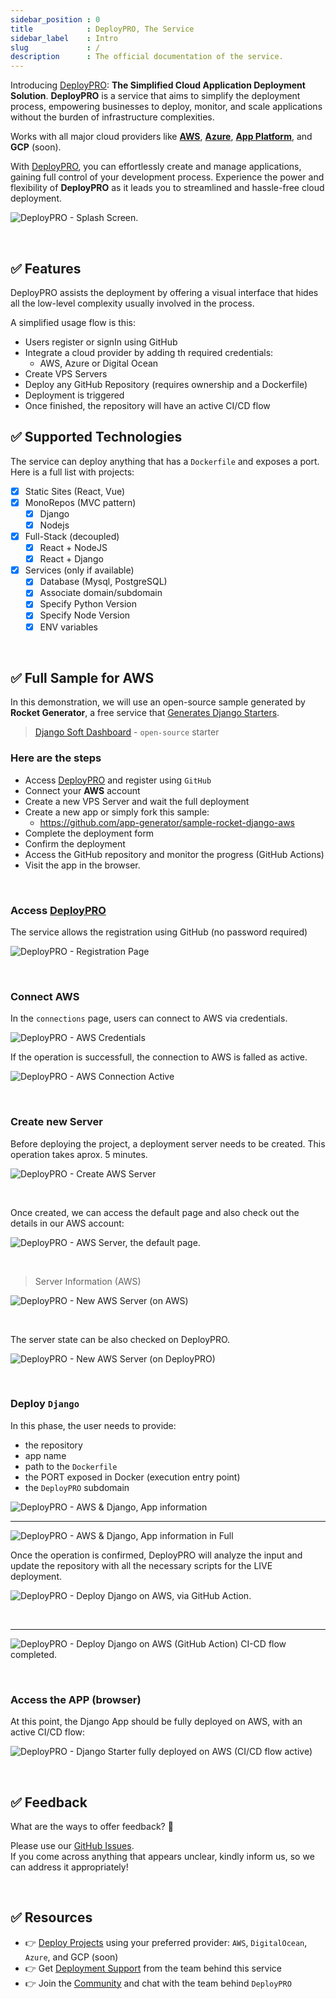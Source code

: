 ```yaml
---
sidebar_position : 0
title            : DeployPRO, The Service
sidebar_label    : Intro
slug             : /
description      : The official documentation of the service. 
---
```


<!-- GOOGLE Stuff -->
<head>
    <meta name="google-site-verification" content="VW84QZUx9lXlONq9YSMvPLpJyY0w-ZSutA89XdGT7xo" />
</head>

Introducing [DeployPRO](https://deploypro.dev/): **The Simplified Cloud Application Deployment Solution**. **DeployPRO** is a service that aims to simplify the deployment process, 
empowering businesses to deploy, monitor, and scale applications without the burden of infrastructure complexities. 

Works with all major cloud providers like **[AWS](aws/)**, **[Azure](azure/)**, **[App Platform](app-platform-do/)**, and **GCP** (soon). 

With [DeployPRO](https://deploypro.dev/), you can effortlessly create and manage applications, gaining full control of your development process. 
Experience the power and flexibility of **DeployPRO** as it leads you to streamlined and hassle-free cloud deployment.

![DeployPRO - Splash Screen.](https://user-images.githubusercontent.com/51854817/263670372-9a969620-d92d-400b-81ca-bd80f3985bc5.jpg)

<br />

## ✅ Features 

DeployPRO assists the deployment by offering a visual interface that hides all the low-level complexity usually involved in the process. 

A simplified usage flow is this:

- Users register or signIn using GitHub
- Integrate a cloud provider by adding th required credentials:
  - AWS, Azure or Digital Ocean
- Create VPS Servers
- Deploy any GitHub Repository (requires ownership and a Dockerfile) 
- Deployment is triggered
- Once finished, the repository will have an active CI/CD flow 

## ✅ Supported Technologies

The service can deploy anything that has a `Dockerfile` and exposes a port. Here is a full list with projects: 

- [x] Static Sites (React, Vue)
- [x] MonoRepos (MVC pattern)
  - [x] Django
  - [x] Nodejs
- [x] Full-Stack (decoupled)
  - [x] React + NodeJS
  - [x] React + Django
- [x] Services (only if available)
  - [x] Database (Mysql, PostgreSQL)
  - [x] Associate domain/subdomain 
  - [x] Specify Python Version
  - [x] Specify Node Version
  - [x] ENV variables 

<br />

## ✅ Full Sample for AWS

In this demonstration, we will use an open-source sample generated by **Rocket Generator**, a free service that [Generates Django Starters](https://app-generator.dev/).

> [Django Soft Dashboard](https://github.com/app-generator/sample-rocket-django-aws) - `open-source` starter

### Here are the steps

- Access [DeployPRO](https://deploypro.dev/) and register using `GitHub`
- Connect your **AWS** account
- Create a new VPS Server and wait the full deployment 
- Create a new app or simply fork this sample:
  - https://github.com/app-generator/sample-rocket-django-aws
- Complete the deployment form
- Confirm the deployment 
- Access the GitHub repository and monitor the progress (GitHub Actions)
- Visit the app in the browser. 

<br />

### Access [DeployPRO](https://deploypro.dev/)

The service allows the registration using GitHub (no password required)

![DeployPRO - Registration Page](https://user-images.githubusercontent.com/51854817/263670395-cf095113-c0b1-44ab-91ef-1ca4fc871ead.jpg)
 
<br />

### Connect AWS 

In the `connections` page, users can connect to AWS via credentials. 

![DeployPRO - AWS Credentials](https://user-images.githubusercontent.com/51854817/263670354-2b1dd20b-4874-49f7-a97a-44f8703bb27d.jpg)

If the operation is successfull, the connection to AWS is falled as active. 

![DeployPRO - AWS Connection Active](https://user-images.githubusercontent.com/51070104/263734577-6c32142f-0d88-4d52-8680-1bcc725c376b.png)

<br />

### Create new Server 

Before deploying the project, a deployment server needs to be created. This operation takes aprox. 5 minutes. 

![DeployPRO - Create AWS Server](https://user-images.githubusercontent.com/51854817/263670373-dd12a0da-48b9-4954-8440-3768bdd97083.jpg)

<br />

Once created, we can access the default page and also check out the details in our AWS account: 

![DeployPRO - AWS Server, the default page.](https://user-images.githubusercontent.com/51854817/263670388-5f9d2579-2112-4f12-afe8-e19017c9ee8b.jpg)

<br />

> Server Information (AWS) 

![DeployPRO - New AWS Server (on AWS)](https://user-images.githubusercontent.com/51854817/263670337-91e8bb53-59c3-4256-b25b-76b178c68f1c.jpg)

<br />

The server state can be also checked on DeployPRO. 

![DeployPRO - New AWS Server (on DeployPRO)](https://user-images.githubusercontent.com/51070104/264061233-a464745e-d89e-4cb5-b6c8-7f6e6dffc406.png)

<br />

### Deploy `Django`

In this phase, the user needs to provide:

- the repository 
- app name 
- path to the `Dockerfile` 
- the PORT exposed in Docker (execution entry point)
- the `DeployPRO` subdomain 

![DeployPRO - AWS & Django, App information](https://user-images.githubusercontent.com/51854817/263670396-d5a7f163-e637-4289-a7a2-2359825ef941.jpg)

---

![DeployPRO - AWS & Django, App information in Full](https://user-images.githubusercontent.com/51854817/263670408-e3494989-0e24-4acb-98ea-1b99ded04900.jpg)

Once the operation is confirmed, DeployPRO will analyze the input and update the repository with all the necessary scripts for the LIVE deployment. 

![DeployPRO - Deploy Django on AWS, via GitHub Action.](https://user-images.githubusercontent.com/51070104/263740098-12517c63-b809-4615-b8b1-b2d45f6fa6d9.png)

<br />

---

![DeployPRO - Deploy Django on AWS (GitHub Action) CI-CD flow completed.](https://user-images.githubusercontent.com/51070104/263740916-c63215b1-a476-4377-81f6-78da3e17de74.png)

<br />

### Access the APP (browser)

At this point, the Django App should be fully deployed on AWS, with an active CI/CD flow: 

![DeployPRO - Django Starter fully deployed on AWS (CI/CD flow active)](https://user-images.githubusercontent.com/51854817/263670401-214ac050-69c2-472d-96f4-b914dc464e6f.jpg)

<br />

## ✅ Feedback

What are the ways to offer feedback? 📝

Please use our [GitHub Issues](https://github.com/app-generator/deploypro/issues).  
If you come across anything that appears unclear, kindly inform us, so we can address it appropriately!

<br />

## ✅ Resources

- 👉 [Deploy Projects](https://deploypro.dev/) using your preferred provider: `AWS`, `DigitalOcean`, `Azure`, and GCP (soon)
- 👉 Get [Deployment Support](https://deploypro.dev/support/) from the team behind this service
- 👉 Join the [Community](https://discord.gg/qQhjQZhnur) and chat with the team behind `DeployPRO`
